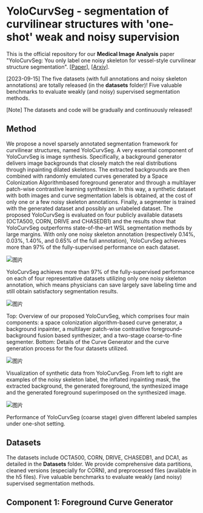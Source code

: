 # YoloCurvSeg - segmentation of curvilinear structures with 'one-shot' weak and noisy supervision

This is the official repository for our **Medical Image Analysis** paper "YoloCurvSeg: You only label one noisy skeleton for vessel-style curvilinear structure segmentation". [[Paper](https://www.sciencedirect.com/science/article/abs/pii/S1361841523001974)], [[Arxiv](https://arxiv.org/abs/2212.05566)].

[2023-09-15] The five datasets (with full annotations and noisy skeleton annotations) are totally released (in the **datasets** folder)! Five valuable benchmarks to evaluate weakly (and noisy) supervised segmentation methods.

[Note] The datasets and code will be gradually and continuously released!

## Method ##

We propose a novel sparsely annotated segmentation framework for curvilinear structures, named YoloCurvSeg. A very essential component of YoloCurvSeg is image synthesis. Specifically, a background generator delivers image backgrounds that closely match the real distributions through inpainting dilated skeletons. The extracted backgrounds are then combined with randomly emulated curves generated by a Space Colonization Algorithmbased foreground generator and through a multilayer patch-wise contrastive learning synthesizer. In this way, a synthetic dataset with both images and curve segmentation labels is obtained, at the cost of only one or a few noisy skeleton annotations. Finally, a segmenter is trained with the generated dataset and possibly an unlabeled dataset. The proposed YoloCurvSeg is evaluated on four publicly available datasets (OCTA500, CORN, DRIVE and CHASEDB1) and the results show that YoloCurvSeg outperforms state-of-the-art WSL segmentation methods by large margins. With only one noisy skeleton annotation (respectively 0.14%, 0.03%, 1.40%, and 0.65% of the full annotation), YoloCurvSeg achieves more than 97% of the fully-supervised performance on each dataset.

![图片](https://github.com/llmir/YoloCurvSeg/assets/16363216/037e4e54-01fd-4c9a-8bd3-c8df476460ae)

YoloCurvSeg achieves more than 97% of the fully-supervised performance on each of four representative datasets utilizing only one noisy skeleton annotation, which means physicians can save largely save labeling time and still obtain satisfactory segmentation results.

![图片](https://github.com/llmir/YoloCurvSeg/assets/16363216/11ef0ab4-4bc6-4932-b1df-d0738dfb2823)

Top: Overview of our proposed YoloCurvSeg, which comprises four main components: a space colonization algorithm-based curve generator, a background inpainter, a multilayer patch-wise contrastive foreground–background fusion based synthesizer, and a two-stage coarse-to-fine segmenter. Bottom: Details of the Curve Generator and the curve generation process for the four datasets utilized.

![图片](https://github.com/llmir/YoloCurvSeg/assets/16363216/20b7099d-a2b0-4f3f-9b45-051463f116a1)

Visualization of synthetic data from YoloCurvSeg. From left to right are examples of the noisy skeleton label, the inflated inpainting mask, the extracted background, the generated foreground, the synthesized image and the generated foreground superimposed on the synthesized image.

![图片](https://github.com/llmir/YoloCurvSeg/assets/16363216/d38f387d-7c8d-48ee-96c2-d0a456b0e48e)

Performance of YoloCurvSeg (coarse stage) given different labeled samples under one-shot setting.

## Datasets ##

The datasets include OCTA500, CORN, DRIVE, CHASEDB1, and DCA1, as detailed in the **Datasets** folder. We provide comprehensive data partitions, cleaned versions (especially for CORN), and preprocessed files (available in the h5 files). Five valuable benchmarks to evaluate weakly (and noisy) supervised segmentation methods.

## Component 1: Foreground Curve Generator ##

